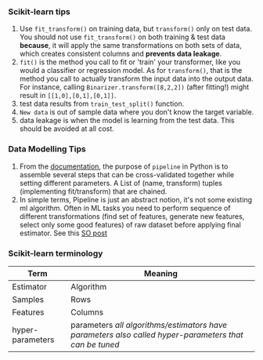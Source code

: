 ### Scikit-learn tips

1. Use `fit_transform()` on training data, but `transform()` only on test data. You should not use `fit_transform()` on both training & test data **because**, it will apply the same transformations on both sets of data, which creates consistent columns and **prevents data leakage**. 
2. `fit()` is the method you call to fit or 'train' your transformer, like you would a classifier or regression model. As for `transform()`, that is the method you call to actually transform the input data into the output data. For instance, calling `Binarizer.transform([8,2,2])` (after fitting!) might result in `[[1,0],[0,1],[0,1]]`.
3. test data results from `train_test_split()` function.
4. `New data` is out of sample data where you don't know the target variable.
5. data leakage is when the model is learning from the test data. This should be avoided at all cost.


### Data Modelling Tips

1. From the [documentation](https://scikit-learn.org/stable/modules/generated/sklearn.pipeline.Pipeline.html), the purpose of `pipeline` in Python  is to assemble several steps that can be cross-validated together while setting different parameters. A List of (name, transform) tuples (implementing fit/transform) that are chained.
2. In simple terms, Pipeline is just an abstract notion, it's not some existing ml algorithm. Often in ML tasks you need to perform sequence of different transformations (find set of features, generate new features, select only some good features) of raw dataset before applying final estimator. See this [SO post](https://stackoverflow.com/questions/33091376/python-what-is-exactly-sklearn-pipeline-pipeline) 

### Scikit-learn terminology

|Term|Meaning|
|---|---|
|Estimator|Algorithm|
|Samples|Rows|
|Features|Columns|
|hyper-parameters|parameters *all algorithms/estimators have parameters also called hyper-parameters that can be tuned*|